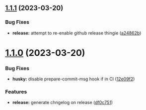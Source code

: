 ## [1.1.1](https://github.com/krznbtni/rollup-plugin-svelte-component-barrel-file/compare/v1.1.0...v1.1.1) (2023-03-20)

### Bug Fixes

- **release:** attempt to re-enable github release thingie ([a24862b](https://github.com/krznbtni/rollup-plugin-svelte-component-barrel-file/commit/a24862b2962015a1f359d8c0438293058f7d1987))

# [1.1.0](https://github.com/krznbtni/rollup-plugin-svelte-component-barrel-file/compare/v1.0.0...v1.1.0) (2023-03-20)

### Bug Fixes

- **husky:** disable prepare-commit-msg hook if in CI ([12e09f2](https://github.com/krznbtni/rollup-plugin-svelte-component-barrel-file/commit/12e09f292a6c559b9e6b587b604b24f79f5507cb))

### Features

- **release:** generate chngelog on release ([df0c751](https://github.com/krznbtni/rollup-plugin-svelte-component-barrel-file/commit/df0c7511c5aba6778826d8d4ba7ff74790855304))

